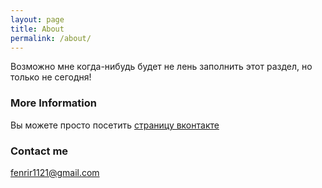 ```yaml
---
layout: page
title: About
permalink: /about/
---
```


Возможно мне когда-нибудь будет не лень заполнить этот раздел, но только не сегодня!

### More Information

Вы можете просто посетить [страницу вконтакте](https://vk.com/fenrir1121)

### Contact me

[fenrir1121@gmail.com](mailto:fenrir1121@gmail.com)